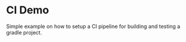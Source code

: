 # CI Demo

Simple example on how to setup a CI pipeline for building and testing a gradle project.



